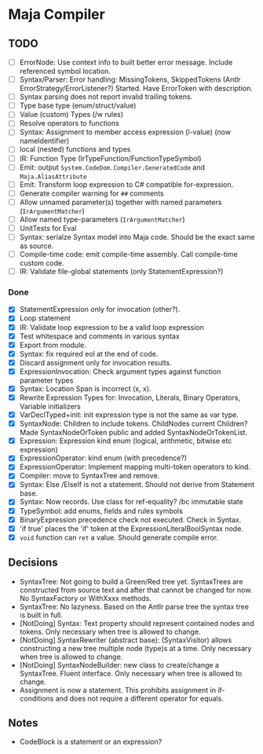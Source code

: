 ﻿# Maja Compiler

## TODO

- [ ] ErrorNode: Use context info to built better error message. Include referenced symbol location.
- [ ] Syntax/Parser: Error handling: MissingTokens, SkippedTokens (Antlr ErrorStrategy/ErrorListener?)
Started. Have ErrorToken with description.
- [ ] Syntax parsing does not report invalid trailing tokens.
- [ ] Type base type (enum/struct/value)
- [ ] Value (custom) Types (/w rules)
- [ ] Resolve operators to functions
- [ ] Syntax: Assignment to member access expression (l-value) (now nameIdentifier)
- [ ] local (nested) functions and types
- [ ] IR: Function Type (IrTypeFunction/FunctionTypeSymbol)
- [ ] Emit: output `System.CodeDom.Compiler.GeneratedCode` and `Maja.AliasAttribute`
- [ ] Emit: Transform loop expression to C# compatible for-expression.
- [ ] Generate compiler warning for `##` comments
- [ ] Allow unnamed parameter(s) together with named parameters (`IrArgumentMatcher`)
- [ ] Allow named type-parameters (`IrArgumentMatcher`)
- [ ] UnitTests for Eval
- [ ] Syntax: serialze Syntax model into Maja code. Should be the exact same as source.
- [ ] Compile-time code: emit compile-time assembly. Call compile-time custom code.
- [ ] IR: Validate file-global statements (only StatementExpression?)

### Done

- [x] StatementExpression only for invocation (other?).
- [x] Loop statement
- [x] IR: Validate loop expression to be a valid loop expression
- [x] Test whitespace and comments in various syntax
- [x] Export from module.
- [x] Syntax: fix required eol at the end of code.
- [x] Discard assignment only for invocation results.
- [x] ExpressionInvocation: Check argument types against function parameter types
- [x] Syntax: Location Span is incorrect (x, x).
- [x] Rewrite Expression Types for: Invocation, Literals, Binary Operators, Variable initializers
- [x] VarDeclTyped+init: init expression type is not the same as var type.
- [x] SyntaxNode: Children to include tokens. ChildNodes current Children?
Made SyntaxNodeOrToken public and added SyntaxNodeOrTokenList.
- [x] Expression: Expression kind enum (logical, arithmetic, bitwise etc expression)
- [x] ExpressionOperator: kind enum (with precedence?)
- [x] ExpressionOperator: Implement mapping multi-token operators to kind.
- [x] Compiler: move to SyntaxTree and remove.
- [x] Syntax: Else /ElseIf is not a statement. Should not derive from Statement base.
- [x] Syntax: Now records. Use class for ref-equality? /bc immutable state
- [x] TypeSymbol: add enums, fields and rules symbols
- [x] BinaryExpression precedence check not executed. Check in Syntax.
- [x] 'if true' places the 'if' token at the ExpressionLiteralBoolSyntax node.
- [x] `void` function can `ret` a value. Should generate compile error.

## Decisions

- SyntaxTree: Not going to build a Green/Red tree yet.
SyntaxTrees are constructed from source text and after that cannot be changed for now.
No SyntaxFactory or WithXxxx methods.
- SyntaxTree: No lazyness.
Based on the Antlr parse tree the syntax tree is built in full.
- [NotDoing] Syntax: Text property should represent contained nodes and tokens.
Only necessary when tree is allowed to change.
- [NotDoing] SyntaxRewriter (abstract base): (SyntaxVisitor) allows constructing a new tree multiple node (type)s at a time.
Only necessary when tree is allowed to change.
- [NotDoing] SyntaxNodeBuilder: new class to create/change a SyntaxTree. Fluent interface.
Only necessary when tree is allowed to change.
- Assignment is now a statement. This prohibits assignment in if-conditions and does not require a different operator for equals.

## Notes

- CodeBlock is a statement or an expression?
